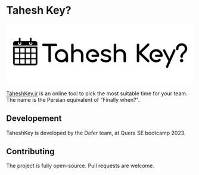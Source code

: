 # Tahesh Key?

<p align="center">
  <img src="logo-wide.png" />
</p>

[TaheshKey.ir](https://taheshkey.ir) is an online tool to pick the most suitable time for your team. The name is the Persian equivalent of "Finally when?".

## Developement
TaheshKey is developed by the Defer team, at Quera SE bootcamp 2023.

## Contributing
The project is fully open-source. Pull requests are welcome.
